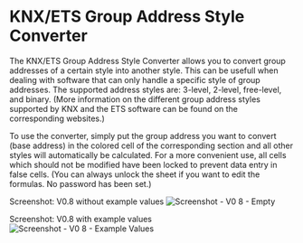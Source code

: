 # KNX/ETS Group Address Style Converter

The KNX/ETS Group Address Style Converter allows you to convert group addresses of a certain style into another style. This can be usefull when dealing with software that can only handle a specific style of group addresses.
The supported address styles are: 3-level, 2-level, free-level, and binary. (More information on the different group address styles supported by KNX and the ETS software can be found on the corresponding websites.)

To use the converter, simply put the group address you want to convert (base address) in the colored cell of the corresponding section and all other styles will automatically be calculated.
For a more convenient use, all cells which should not be modified have been locked to prevent data entry in false cells. (You can always unlock the sheet if you want to edit the formulas. No password has been set.)

Screenshot: V0.8 without example values
![Screenshot - V0 8 - Empty](https://github.com/DanielEgger/KNX-ETS-Group-Address-Style-Converter/assets/4224237/04d8fd4a-8362-4367-bf69-483a4f90f2d3)

Screenshot: V0.8 with example values
![Screenshot - V0 8 - Example Values](https://github.com/DanielEgger/KNX-ETS-Group-Address-Style-Converter/assets/4224237/e696a0ed-8900-4fb0-89ed-5cb9a852632a)
